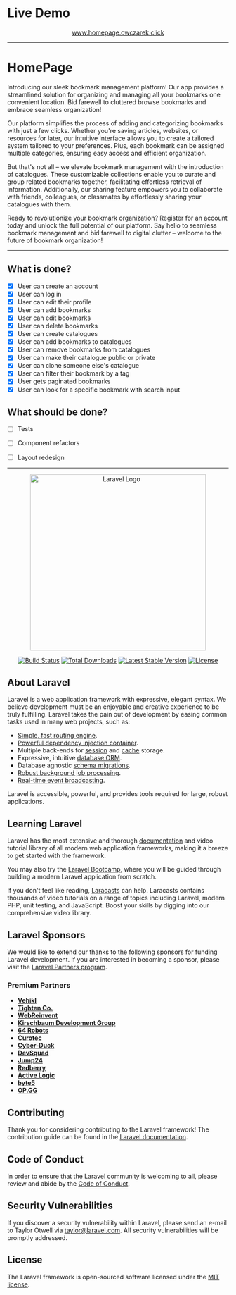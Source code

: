 # Live Demo
<p align="center">
<a href="https://homepage.owczarek.click">www.homepage.owczarek.click</a>
</p>

<hr />

# HomePage
<p>Introducing our sleek bookmark management platform! Our app provides a streamlined solution for organizing and managing all your bookmarks one convenient location. Bid farewell to cluttered browse bookmarks and embrace seamless organization!</p>

<p>Our platform simplifies the process of adding and categorizing bookmarks with just a few clicks. Whether you're saving articles, websites, or resources for later, our intuitive interface allows you to create a tailored system tailored to your preferences. Plus, each bookmark can be assigned multiple categories, ensuring easy access and efficient organization.</p>

<p>But that's not all – we elevate bookmark management with the introduction of catalogues. These customizable collections enable you to curate and group related bookmarks together, facilitating effortless retrieval of information. Additionally, our sharing feature empowers you to collaborate with friends, colleagues, or classmates by effortlessly sharing your catalogues with them. </p>

<p>Ready to revolutionize your bookmark organization? Register for an account today and unlock the full potential of our platform. Say hello to seamless bookmark management and bid farewell to digital clutter – welcome to the future of bookmark organization!</p>

<hr />

## What is done?

- [x] User can create an account
- [x] User can log in 
- [x] User can edit their profile 
- [x] User can add bookmarks
- [x] User can edit bookmarks
- [x] User can delete bookmarks
- [x] User can create catalogues
- [x] User can add bookmarks to catalogues
- [x] User can remove bookmarks from catalogues
- [x] User can make their catalogue public or private
- [x] User can clone someone else's catalogue
- [x] User can filter their bookmark by a tag
- [x] User gets paginated bookmarks
- [x] User can look for a specific bookmark with search input

## What should be done?
- [ ] Tests
- [ ] Component refactors
- [ ] Layout redesign


<hr />
<p align="center"><a href="https://laravel.com" target="_blank"><img src="https://raw.githubusercontent.com/laravel/art/master/logo-lockup/5%20SVG/2%20CMYK/1%20Full%20Color/laravel-logolockup-cmyk-red.svg" width="400" alt="Laravel Logo"></a></p>

<p align="center">
<a href="https://github.com/laravel/framework/actions"><img src="https://github.com/laravel/framework/workflows/tests/badge.svg" alt="Build Status"></a>
<a href="https://packagist.org/packages/laravel/framework"><img src="https://img.shields.io/packagist/dt/laravel/framework" alt="Total Downloads"></a>
<a href="https://packagist.org/packages/laravel/framework"><img src="https://img.shields.io/packagist/v/laravel/framework" alt="Latest Stable Version"></a>
<a href="https://packagist.org/packages/laravel/framework"><img src="https://img.shields.io/packagist/l/laravel/framework" alt="License"></a>
</p>

## About Laravel

Laravel is a web application framework with expressive, elegant syntax. We believe development must be an enjoyable and creative experience to be truly fulfilling. Laravel takes the pain out of development by easing common tasks used in many web projects, such as:

- [Simple, fast routing engine](https://laravel.com/docs/routing).
- [Powerful dependency injection container](https://laravel.com/docs/container).
- Multiple back-ends for [session](https://laravel.com/docs/session) and [cache](https://laravel.com/docs/cache) storage.
- Expressive, intuitive [database ORM](https://laravel.com/docs/eloquent).
- Database agnostic [schema migrations](https://laravel.com/docs/migrations).
- [Robust background job processing](https://laravel.com/docs/queues).
- [Real-time event broadcasting](https://laravel.com/docs/broadcasting).

Laravel is accessible, powerful, and provides tools required for large, robust applications.

## Learning Laravel

Laravel has the most extensive and thorough [documentation](https://laravel.com/docs) and video tutorial library of all modern web application frameworks, making it a breeze to get started with the framework.

You may also try the [Laravel Bootcamp](https://bootcamp.laravel.com), where you will be guided through building a modern Laravel application from scratch.

If you don't feel like reading, [Laracasts](https://laracasts.com) can help. Laracasts contains thousands of video tutorials on a range of topics including Laravel, modern PHP, unit testing, and JavaScript. Boost your skills by digging into our comprehensive video library.

## Laravel Sponsors

We would like to extend our thanks to the following sponsors for funding Laravel development. If you are interested in becoming a sponsor, please visit the [Laravel Partners program](https://partners.laravel.com).

### Premium Partners

- **[Vehikl](https://vehikl.com/)**
- **[Tighten Co.](https://tighten.co)**
- **[WebReinvent](https://webreinvent.com/)**
- **[Kirschbaum Development Group](https://kirschbaumdevelopment.com)**
- **[64 Robots](https://64robots.com)**
- **[Curotec](https://www.curotec.com/services/technologies/laravel/)**
- **[Cyber-Duck](https://cyber-duck.co.uk)**
- **[DevSquad](https://devsquad.com/hire-laravel-developers)**
- **[Jump24](https://jump24.co.uk)**
- **[Redberry](https://redberry.international/laravel/)**
- **[Active Logic](https://activelogic.com)**
- **[byte5](https://byte5.de)**
- **[OP.GG](https://op.gg)**

## Contributing

Thank you for considering contributing to the Laravel framework! The contribution guide can be found in the [Laravel documentation](https://laravel.com/docs/contributions).

## Code of Conduct

In order to ensure that the Laravel community is welcoming to all, please review and abide by the [Code of Conduct](https://laravel.com/docs/contributions#code-of-conduct).

## Security Vulnerabilities

If you discover a security vulnerability within Laravel, please send an e-mail to Taylor Otwell via [taylor@laravel.com](mailto:taylor@laravel.com). All security vulnerabilities will be promptly addressed.

## License

The Laravel framework is open-sourced software licensed under the [MIT license](https://opensource.org/licenses/MIT).
